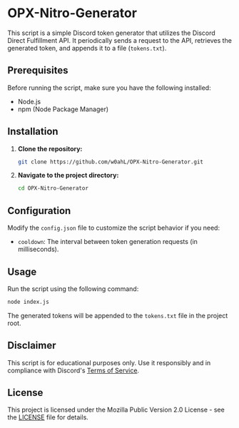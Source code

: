 # OPX-Nitro-Generator

This script is a simple Discord token generator that utilizes the Discord Direct Fulfillment API. It periodically sends a request to the API, retrieves the generated token, and appends it to a file (`tokens.txt`).

## Prerequisites

Before running the script, make sure you have the following installed:

- Node.js
- npm (Node Package Manager)

## Installation

1. **Clone the repository:**

   ```bash
   git clone https://github.com/w0ahL/OPX-Nitro-Generator.git
   ```

2. **Navigate to the project directory:**

   ```bash
   cd OPX-Nitro-Generator
   ```

## Configuration

Modify the `config.json` file to customize the script behavior if you need:

- `cooldown`: The interval between token generation requests (in milliseconds).

## Usage

Run the script using the following command:

```bash
node index.js
```

The generated tokens will be appended to the `tokens.txt` file in the project root.

## Disclaimer

This script is for educational purposes only. Use it responsibly and in compliance with Discord's [Terms of Service](https://discord.com/terms).

## License

This project is licensed under the Mozilla Public Version 2.0 License - see the [LICENSE](LICENSE) file for details.
